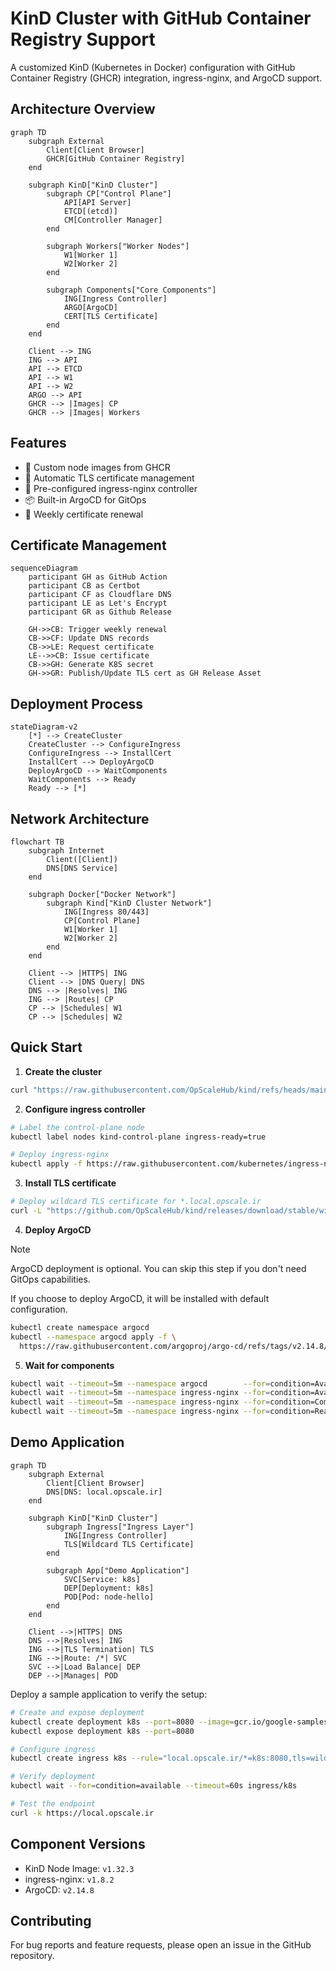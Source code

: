 # KinD Cluster with GitHub Container Registry Support

A customized KinD (Kubernetes in Docker) configuration with GitHub Container Registry (GHCR) integration, ingress-nginx, and ArgoCD support.

## Architecture Overview

```mermaid
graph TD
    subgraph External
        Client[Client Browser]
        GHCR[GitHub Container Registry]
    end

    subgraph KinD["KinD Cluster"]
        subgraph CP["Control Plane"]
            API[API Server]
            ETCD[(etcd)]
            CM[Controller Manager]
        end

        subgraph Workers["Worker Nodes"]
            W1[Worker 1]
            W2[Worker 2]
        end

        subgraph Components["Core Components"]
            ING[Ingress Controller]
            ARGO[ArgoCD]
            CERT[TLS Certificate]
        end
    end

    Client --> ING
    ING --> API
    API --> ETCD
    API --> W1
    API --> W2
    ARGO --> API
    GHCR --> |Images| CP
    GHCR --> |Images| Workers
```

## Features

- 🔄 Custom node images from GHCR
- 🔐 Automatic TLS certificate management
- 🚀 Pre-configured ingress-nginx controller
- 📦 Built-in ArgoCD for GitOps
- 🔄 Weekly certificate renewal

## Certificate Management

```mermaid
sequenceDiagram
    participant GH as GitHub Action
    participant CB as Certbot
    participant CF as Cloudflare DNS
    participant LE as Let's Encrypt
    participant GR as Github Release

    GH->>CB: Trigger weekly renewal
    CB->>CF: Update DNS records
    CB->>LE: Request certificate
    LE-->>CB: Issue certificate
    CB->>GH: Generate K8S secret
    GH->>GR: Publish/Update TLS cert as GH Release Asset
```

## Deployment Process

```mermaid
stateDiagram-v2
    [*] --> CreateCluster
    CreateCluster --> ConfigureIngress
    ConfigureIngress --> InstallCert
    InstallCert --> DeployArgoCD
    DeployArgoCD --> WaitComponents
    WaitComponents --> Ready
    Ready --> [*]
```

## Network Architecture

```mermaid
flowchart TB
    subgraph Internet
        Client([Client])
        DNS[DNS Service]
    end

    subgraph Docker["Docker Network"]
        subgraph Kind["KinD Cluster Network"]
            ING[Ingress 80/443]
            CP[Control Plane]
            W1[Worker 1]
            W2[Worker 2]
        end
    end

    Client --> |HTTPS| ING
    Client --> |DNS Query| DNS
    DNS --> |Resolves| ING
    ING --> |Routes| CP
    CP --> |Schedules| W1
    CP --> |Schedules| W2
```

## Quick Start

1. **Create the cluster**
```bash
curl "https://raw.githubusercontent.com/OpScaleHub/kind/refs/heads/main/clusterConfiguration.yaml" | kind create cluster --config -
```

2. **Configure ingress controller**
```bash
# Label the control-plane node
kubectl label nodes kind-control-plane ingress-ready=true

# Deploy ingress-nginx
kubectl apply -f https://raw.githubusercontent.com/kubernetes/ingress-nginx/controller-v1.8.2/deploy/static/provider/kind/deploy.yaml
```

3. **Install TLS certificate**
```bash
# Deploy wildcard TLS certificate for *.local.opscale.ir
curl -L "https://github.com/OpScaleHub/kind/releases/download/stable/wildcard-tls.yaml" | kubectl apply -f -
```

4. **Deploy ArgoCD**

> [!NOTE]
>
> ArgoCD deployment is optional. You can skip this step if you don't need GitOps capabilities.
>
> If you choose to deploy ArgoCD, it will be installed with default configuration.

```bash
kubectl create namespace argocd
kubectl --namespace argocd apply -f \
  https://raw.githubusercontent.com/argoproj/argo-cd/refs/tags/v2.14.8/manifests/core-install.yaml
```

5. **Wait for components**
```bash
kubectl wait --timeout=5m --namespace argocd        --for=condition=Available deployments --all
kubectl wait --timeout=5m --namespace ingress-nginx --for=condition=Available deployments --all
kubectl wait --timeout=5m --namespace ingress-nginx --for=condition=Complete  jobs        --all
kubectl wait --timeout=5m --namespace ingress-nginx --for=condition=Ready     pod --selector app.kubernetes.io/component=controller
```

## Demo Application

```mermaid
graph TD
    subgraph External
        Client[Client Browser]
        DNS[DNS: local.opscale.ir]
    end

    subgraph KinD["KinD Cluster"]
        subgraph Ingress["Ingress Layer"]
            ING[Ingress Controller]
            TLS[Wildcard TLS Certificate]
        end

        subgraph App["Demo Application"]
            SVC[Service: k8s]
            DEP[Deployment: k8s]
            POD[Pod: node-hello]
        end
    end

    Client -->|HTTPS| DNS
    DNS -->|Resolves| ING
    ING -->|TLS Termination| TLS
    ING -->|Route: /*| SVC
    SVC -->|Load Balance| DEP
    DEP -->|Manages| POD
```

Deploy a sample application to verify the setup:

```bash
# Create and expose deployment
kubectl create deployment k8s --port=8080 --image=gcr.io/google-samples/node-hello:1.0
kubectl expose deployment k8s --port=8080

# Configure ingress
kubectl create ingress k8s --rule="local.opscale.ir/*=k8s:8080,tls=wildcard-tls" --class=nginx

# Verify deployment
kubectl wait --for=condition=available --timeout=60s ingress/k8s

# Test the endpoint
curl -k https://local.opscale.ir
```

## Component Versions

- KinD Node Image: `v1.32.3`
- ingress-nginx: `v1.8.2`
- ArgoCD: `v2.14.8`

## Contributing

For bug reports and feature requests, please open an issue in the GitHub repository.
